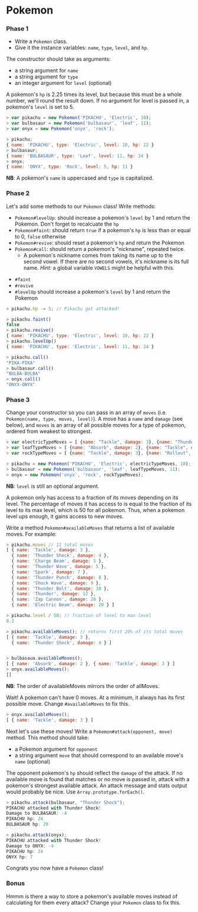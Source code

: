 # Pokemon

### Phase 1

* Write a `Pokemon` class.
* Give it the instance variables: `name`, `type`, `level`, and `hp`.

The constructor should take as arguments:
- a string argument for `name`
- a string argument for `type`
- an integer argument for `level` (optional)

A pokemon's `hp` is 2.25 times its level, but because this must be a whole number, we'll round the result down. If no argument for level is passed in, a pokemon's `level` is set to 5.

```javascript
> var pikachu = new Pokemon('PIKACHU', 'Electric', 10);
> var bulbasaur = new Pokemon('bulbasaur', 'leaf', 11);
> var onyx = new Pokemon('onyx', 'rock');

> pikachu;
{ name: 'PIKACHU', type: 'Electric', level: 10, hp: 22 }
> bulbasaur;
{ name: 'BULBASAUR', type: 'Leaf', level: 11, hp: 24 }
> onyx;
{ name: 'ONYX', type: 'Rock', level: 5, hp: 11 }
```
**NB**: A pokemon's `name` is uppercased and `type` is capitalized.

### Phase 2

Let's add some methods to our `Pokemon` class! Write methods:

* `Pokemon#levelUp`: should increase a pokemon's `level` by 1 and return the Pokemon. Don't forget to recalcuate the `hp`
* `Pokemon#faint`: should return `true` if a pokemon's `hp` is less than or equal to 0, `false` otherwise
* `Pokemon#revive`: should reset a pokemon's `hp` and return the Pokemon
* `Pokemon#call`: should return a pokemon's "nickname", repeated twice.
  - A pokemon's nickname comes from taking its name up to the second vowel. If there are no second vowels, it's nickname is its full name. _Hint:_ a global variable `VOWELS` might be helpful with this.

- `#faint`
- `#revive`
- `#levelUp` should increase a pokemon's `level` by 1 and return the Pokemon

```javascript
> pikachu.hp -= 5; // Pikachu got attacked!

> pikachu.faint()
false
> pikachu.revive()
{ name: 'PIKACHU', type: 'Electric', level: 10, hp: 22 }
> pikachu.levelUp()
{ name: 'PIKACHU', type: 'Electric', level: 11, hp: 24 }
```


```javascript
> pikachu.call()
"PIKA-PIKA"
> bulbasaur.call()
"BULBA-BULBA"
> onyx.call()
"ONYX-ONYX"
```

### Phase 3

Change your constructor so you can pass in an array of `moves` (i.e. `Pokemon(name, type, moves, level)`). A move has a `name` and `damage` (see below), and `moves` is an array of all possible moves for a type of pokemon, ordered from weakest to strongest.

```javascript
> var electricTypeMoves = [ {name: "Tackle", damage: 3}, {name: "Thunder Shock", damage: 4}, {name: "Charge Beam", damage: 5}, {name: "Thunder Wave", damage: 5}, {name: "Spark", damage: 7}, {name: "Thunder Punch", damage: 8}, {name: "Shock Wave", damage: 10}, {name: "Thunder Bolt", damage: 15 }, {name: "Thunder", damage: 20}, {name: "Zap Cannon", damage: 30}, {name: "Electric Beam", damage: 35} ];
> var leafTypeMoves = [ {name: "Absorb", damage: 2}, {name: "Tackle", damage: 3}, {name: "Bullet Seed", damage: 4}, {name: "Mega Drain", damage: 6}, {name: "Vine Whip", damage: 8}, {name: "Razor Leaf", damage: 15}, {name: "Giga Drain", damage: 18 }, {name: "Seed Bomb", damage: 22}, {name: "Petal Dance", damage: 25}, {name: "Solar Beam", damage: 35} ];
> var rockTypeMoves = [ {name: "Tackle", damage: 3}, {name: "Rollout", damage: 6}, {name: "Rock Blast", damage: 4}, {name: "Smack Down", damage: 10}, {name: "Rock Throw", damage: 20}, {name: "Rock Slide", damage: 30}, {name: "Head Smash", damage: 40}, {name: "Rock Wrecker", damage: 50 } ];

> pikachu = new Pokemon('PIKACHU', 'Electric', electricTypeMoves, 10);
> bulbasaur = new Pokemon('bulbasaur', 'leaf', leafTypeMoves, 11);
> onyx = new Pokemon('onyx', 'rock', rockTypeMoves);
```
**NB**: `level` is still an optional argument.

A pokemon only has access to a fraction of its moves depending on its level. The percentage of moves it has access to is equal to the fraction of its level to its max level, which is 50 for all pokemon. Thus, when a pokemon level ups enough, it gains access to new moves.

Write a method `Pokemon#availableMoves` that returns a list of available moves. For example:

```javascript
> pikachu.moves // 11 total moves
[ { name: 'Tackle', damage: 3 },
  { name: 'Thunder Shock', damage: 4 },
  { name: 'Charge Beam', damage: 5 },
  { name: 'Thunder Wave', damage: 5 },
  { name: 'Spark', damage: 7 },
  { name: 'Thunder Punch', damage: 8 },
  { name: 'Shock Wave', damage: 9 },
  { name: 'Thunder Bolt', damage: 10 },
  { name: 'Thunder', damage: 12 },
  { name: 'Zap Cannon', damage: 20 },
  { name: 'Electric Beam', damage: 20 } ]

> pikachu.level / 50; // fraction of level to max level
0.2

> pikachu.availableMoves(); // returns first 20% of its total moves
[ { name: 'Tackle', damage: 3 },
  { name: 'Thunder Shock', damage: 4 } ]


> bulbasaua.availableMoves();
[ { name: 'Absorb', damage: 2 }, { name: 'Tackle', damage: 3 } ]
> onyx.availableMoves();
[]
```
**NB**: The order of availableMoves mirrors the order of allMoves.

Wait! A pokemon can't have 0 moves. At a minimum, it always has its first possible move. Change `#availableMoves` to fix this.

```javascript
> onyx.availableMoves();
[ { name: 'Tackle', damage: 3 } ]
```

Next let's use these moves! Write a `Pokemon#attack(opponent, move)` method. This method should take:

- a Pokemon argument for `opponent`
- a string argument `move` that should correspond to an available move's `name` (optional)

The opponent pokemon's `hp` should reflect the `damage` of the attack. If no available move is found that matches or no move is passed in, attack with a pokemon's strongest available attack. An attack message and stats output would probably be nice. Use `Array.prototype.forEach()`.

```javascript
> pikachu.attack(bulbasaur, "Thunder Shock");
PIKACHU attacked with Thunder Shock!
Damage to BULBASAUR: -4
PIKACHU hp: 24
BULBASAUR hp: 20

> pikachu.attack(onyx);
PIKACHU attacked with Thunder Shock!
Damage to ONYX: -4
PIKACHU hp: 24
ONYX hp: 7
```

Congrats you now have a `Pokemon` class!

### Bonus

Hmmm is there a way to store a pokemon's available moves instead of calculating for them every attack? Change your `Pokemon` class to fix this.
